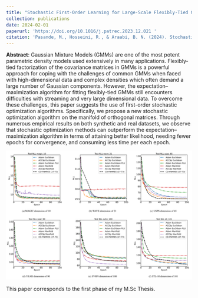 ```yaml
---
title: "Stochastic First-Order Learning for Large-Scale Flexibly-Tied Gaussian Mixture Model"
collection: publications
date: 2024-02-01
paperurl: 'https://doi.org/10.1016/j.patrec.2023.12.021 '
citation: 'Pasande, M., Hosseini, R., & Araabi, B. N. (2024). Stochastic first-order learning for large-scale flexibly tied Gaussian mixture models. Pattern Recognition Letters, 178, 138-144.'
---
```

<!-- This paper is corresponding to the subject of my Ms.c Thesis and it's Under Preparation.
![Editing a markdown file for a talk](/images/glow_mine.gif) -->

**Abstract**: Gaussian Mixture Models (GMMs) are one of the most potent parametric density models used extensively in many applications. Flexibly-tied factorization of the covariance matrices in GMMs is a powerful approach for coping with the challenges of common GMMs when faced with high-dimensional data and complex densities which often demand a large number of Gaussian components. However, the expectation–maximization algorithm for fitting flexibly-tied GMMs still encounters difficulties with streaming and very large dimensional data. To overcome these challenges, this paper suggests the use of first-order stochastic optimization algorithms. Specifically, we propose a new stochastic optimization algorithm on the manifold of orthogonal matrices. Through numerous empirical results on both synthetic and real datasets, we observe that stochastic optimization methods can outperform the expectation–maximization algorithm in terms of attaining better likelihood, needing fewer epochs for convergence, and consuming less time per each epoch.



![](/images/largeGMM.PNG)



This paper corresponds to the first phase of my M.Sc Thesis.

